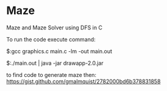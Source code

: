 # Maze
Maze and Maze Solver using DFS in C

To run the code execute command:

$:gcc graphics.c main.c -lm -out main.out

$:./main.out <maze> | java -jar drawapp-2.0.jar

to find code to generate maze then: https://gist.github.com/gmalmquist/2782000bd6b378831858

